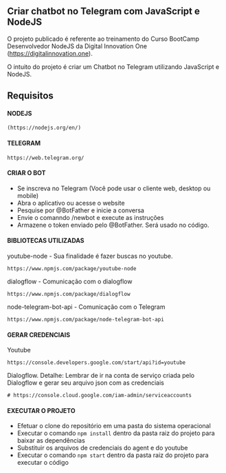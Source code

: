 ## Criar chatbot no Telegram com JavaScript e NodeJS

O projeto publicado é referente ao treinamento do Curso BootCamp Desenvolvedor NodeJS da Digital Innovation One (https://digitalinnovation.one).

O intuito do projeto é criar um Chatbot no Telegram utilizando JavaScript e NodeJS.

## Requisitos

#### NODEJS
```
(https://nodejs.org/en/)
```

#### TELEGRAM
```
https://web.telegram.org/
```

#### CRIAR O BOT

- Se inscreva no Telegram (Você pode usar o cliente web, desktop ou mobile)
- Abra o aplicativo ou acesse o website
- Pesquise por @BotFather e inicie a conversa
- Envie o comanndo /newbot e execute as instruções
- Armazene o token enviado pelo @BotFather. Será usado no código.


#### BIBLIOTECAS UTILIZADAS

youtube-node - Sua finalidade é fazer buscas no youtube.
```
https://www.npmjs.com/package/youtube-node 
```

dialogflow - Comunicação com o dialogflow
```
https://www.npmjs.com/package/dialogflow
```

node-telegram-bot-api - Comunicação com o Telegram
```
https://www.npmjs.com/package/node-telegram-bot-api
```

#### GERAR CREDENCIAIS 

Youtube
```
https://console.developers.google.com/start/api?id=youtube
```

Dialogflow. 
Detalhe:  Lembrar de ir na conta de serviço criada pelo Dialogflow e gerar seu arquivo json com as credenciais
```
# https://console.cloud.google.com/iam-admin/serviceaccounts 
```

#### EXECUTAR O PROJETO

- Efetuar o clone do repositório em uma pasta do sistema operacional
- Executar o comando `npm install` dentro da pasta raiz do projeto para baixar as dependências
- Substituir os arquivos de credenciais do agent e do youtube
- Executar o comando `npm start` dentro da pasta raiz do projeto para executar o código


